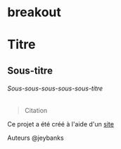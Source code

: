 # breakout

# Titre
## Sous-titre
###### Sous-sous-sous-sous-sous-titre

> Citation

Ce projet a été créé à l'aide d'un [site](https://fr.wikipedia.org/)

Auteurs @jeybanks
